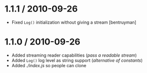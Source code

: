 
1.1.1 / 2010-09-26 
==================

  * Fixed `Log()` initialization without giving a stream [bentruyman]

1.1.0 / 2010-09-26 
==================

  * Added streaming reader capabilities (_pass a readable stream_)
  * Added `Log()` log level as string support (_alternative of constants_)
  * Added _./index.js_ so people can clone
